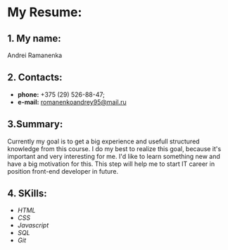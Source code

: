 # My Resume:
## 1. My name: 
Andrei Ramanenka	
## 2. Contacts:
* **phone:** +375 (29) 526-88-47; 
* **e-mail:** romanenkoandrey95@mail.ru

## 3.Summary: 
Сurrently my goal is to get a big experience and usefull structured knowledge from this course.
I do my best to realize this goal, because it's important and very interesting for me. I'd like to learn something new and
have a big motivation for this. This step will help me to start IT career in position front-end developer in future.
## 4. SKills: 
   * *HTML*
   * *CSS*
   * *Javascript*
   * *SQL*
   * *Git*